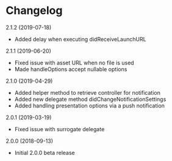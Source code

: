 Changelog
=========

2.1.2 (2019-07-18)
- Added delay when executing didReceiveLaunchURL

2.1.1 (2019-06-20)
- Fixed issue with asset URL when no file is used
- Made handleOptions accept nullable options

2.1.0 (2019-04-29)
- Added helper method to retrieve controller for notification
- Added new delegate method didChangeNotificationSettings
- Added handling presentation options via a push notification

2.0.1 (2019-03-19)
- Fixed issue with surrogate delegate

2.0.0 (2018-09-13)
- Initial 2.0.0 beta release
